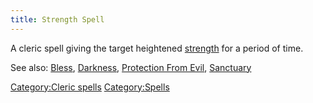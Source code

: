```yaml
---
title: Strength Spell
---
```


A cleric spell giving the target heightened
[strength](strength "wikilink") for a period of time.

See also: [Bless](Bless "wikilink"), [Darkness](Darkness "wikilink"),
[Protection From Evil](Protection_From_Evil "wikilink"),
[Sanctuary](Sanctuary "wikilink")

[Category:Cleric spells](Category:Cleric_spells "wikilink")
[Category:Spells](Category:Spells "wikilink")